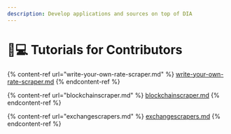 ```yaml
---
description: Develop applications and sources on top of DIA
---
```


# 🧑💻 Tutorials for Contributors

{% content-ref url="write-your-own-rate-scraper.md" %}
[write-your-own-rate-scraper.md](write-your-own-rate-scraper.md)
{% endcontent-ref %}

{% content-ref url="blockchainscraper.md" %}
[blockchainscraper.md](blockchainscraper.md)
{% endcontent-ref %}

{% content-ref url="exchangescrapers.md" %}
[exchangescrapers.md](exchangescrapers.md)
{% endcontent-ref %}

